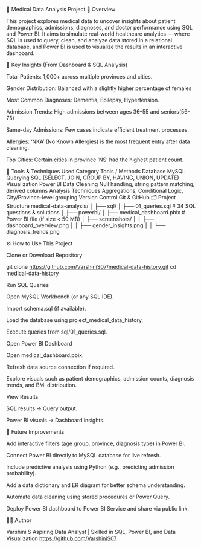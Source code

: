🏥 Medical Data Analysis Project
📘 Overview

This project explores medical data to uncover insights about patient demographics, admissions, diagnoses, and doctor performance using SQL and Power BI.
It aims to simulate real-world healthcare analytics — where SQL is used to query, clean, and analyze data stored in a relational database, and Power BI is used to visualize the results in an interactive dashboard.

🎯 Key Insights (From Dashboard & SQL Analysis)

Total Patients: 1,000+ across multiple provinces and cities.

Gender Distribution: Balanced with a slightly higher percentage of females

Most Common Diagnoses: Dementia, Epilepsy, Hypertension.

Admission Trends: High admissions between ages 36–55 and seniors(56-75)

Same-day Admissions: Few cases indicate efficient treatment processes.

Allergies: ‘NKA’ (No Known Allergies) is the most frequent entry after data cleaning.


Top Cities: Certain cities in province ‘NS’ had the highest patient count.



🧠 Tools & Techniques Used
Category	Tools / Methods
Database	MySQL
Querying	SQL (SELECT, JOIN, GROUP BY, HAVING, UNION, UPDATE)
Visualization	Power BI
Data Cleaning	Null handling, string pattern matching, derived columns
Analysis Techniques	Aggregations, Conditional Logic, City/Province-level grouping
Version Control	Git & GitHub
🗂️ Project Structure
medical-data-analysis/
│
├── sql/
│   ├── 01_queries.sql         # 34 SQL questions & solutions
│
├── powerbi/
│   ├── medical_dashboard.pbix  # Power BI file (if size < 50 MB)
│   ├── screenshots/
│   │   ├── dashboard_overview.png
│   │   ├── gender_insights.png
│   │   └── diagnosis_trends.png


⚙️ How to Use This Project

Clone or Download Repository

git clone https://github.com/VarshiniS07/medical-data-history.git
cd medical-data-history


Run SQL Queries

Open MySQL Workbench (or any SQL IDE).

Import schema.sql (if available).

Load the database using project_medical_data_history.

Execute queries from sql/01_queries.sql.

Open Power BI Dashboard

Open medical_dashboard.pbix.

Refresh data source connection if required.

Explore visuals such as patient demographics, admission counts, diagnosis trends, and BMI distribution.

View Results

SQL results → Query output.

Power BI visuals → Dashboard insights.

🚀 Future Improvements

Add interactive filters (age group, province, diagnosis type) in Power BI.

Connect Power BI directly to MySQL database for live refresh.

Include predictive analysis using Python (e.g., predicting admission probability).

Add a data dictionary and ER diagram for better schema understanding.

Automate data cleaning using stored procedures or Power Query.

Deploy Power BI dashboard to Power BI Service and share via public link.

👩‍💻 Author

Varshini S
Aspiring Data Analyst | Skilled in SQL, Power BI, and Data Visualization
https://github.com/VarshiniS07
